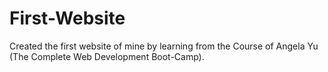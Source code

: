 # First-Website
Created the first website of mine by learning from the Course of Angela Yu (The Complete Web Development Boot-Camp).

